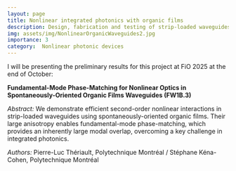 ```yaml
---
layout: page
title: Nonlinear integrated photonics with organic films 
description: Design, fabrication and testing of strip-loaded waveguides on organic thin films with large second-order nonlinearities. 
img: assets/img/NonlinearOrganicWaveguides2.jpg
importance: 3
category:  Nonlinear photonic devices
---
```


I will be presenting the preliminary results for this project at FiO 2025 at the end of October: 

**Fundamental-Mode Phase-Matching for Nonlinear Optics in Spontaneously-Oriented Organic Films Waveguides (FW1B.3)**

*Abstract:*
We demonstrate efficient second-order nonlinear interactions in strip-loaded waveguides using spontaneously-oriented organic films. Their large anisotropy enables fundamental-mode phase-matching, which provides an inherently large modal overlap, overcoming a key challenge in integrated photonics.

*Authors:* Pierre-Luc Thériault, Polytechnique Montréal / Stéphane Kéna-Cohen, Polytechnique Montréal

